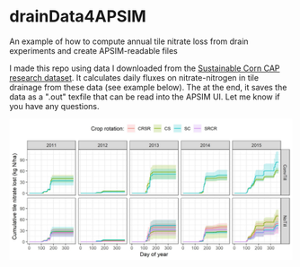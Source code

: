 # drainData4APSIM
An example of how to compute annual tile nitrate loss from drain experiments and create APSIM-readable files 


I made this repo using data I downloaded from the [Sustainable Corn CAP research dataset](https://datateam.agron.iastate.edu/cscap/dl/). It calculates daily fluxes on nitrate-nitrogen in tile drainage from these data (see example below). The at the end, it saves the data as a ".out" texfile that can be read into the APSIM UI.  Let me know if you have any questions. 

![](example.jpeg)
